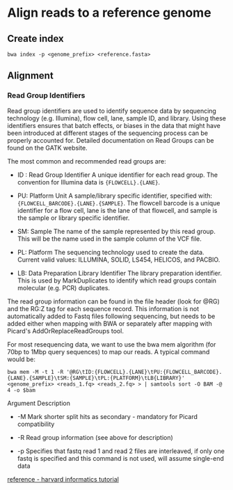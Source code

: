 # Align reads to a reference genome

## Create index

```bwa index -p <genome_prefix> <reference.fasta>```

## Alignment

### Read Group Identifiers

Read group identifiers are used to identify sequence data by sequencing technology (e.g. Illumina), flow cell, lane, sample ID, and library. Using these identifiers ensures that batch effects, or biases in the data that might have been introduced at different stages of the sequencing process can be properly accounted for. Detailed documentation on Read Groups can be found on the GATK website.

The most common and recommended read groups are:

- ID : Read Group Identifier
    A unique identifier for each read group. The convention for Illumina data is ```{FLOWCELL}.{LANE}```.

- PU: Platform Unit
    A sample/library specific identifier, specified with: ```{FLOWCELL_BARCODE}.{LANE}.{SAMPLE}```. The flowcell barcode is a unique identifier for a flow cell, lane is the lane of that flowcell, and sample is the sample or library specific identifier.

- SM: Sample
    The name of the sample represented by this read group. This will be the name used in the sample column of the VCF file.

- PL: Platform
    The sequencing technology used to create the data. Current valid values: ILLUMINA, SOLID, LS454, HELICOS, and PACBIO.

- LB: Data Preparation Library Identifier
    The library preparation identifier. This is used by MarkDuplicates to identify which read groups contain molecular (e.g. PCR) duplicates.

The read group information can be found in the file header (look for @RG) and the RG:Z tag for each sequence record. This information is not automatically added to Fastq files following sequencing, but needs to be added either when mapping with BWA or separately after mapping with Picard's AddOrReplaceReadGroups tool.


For most resequencing data, we want to use the bwa mem algorithm (for 70bp to 1Mbp query sequences) to map our reads. A typical command would be:

```bwa mem -M -t 1 -R '@RG\tID:{FLOWCELL}.{LANE}\tPU:{FLOWCELL_BARCODE}.{LANE}.{SAMPLE}\tSM:{SAMPLE}\tPL:{PLATFORM}\tLB{LIBRARY}' <genome_prefix> <reads_1.fq> <reads_2.fq> > | samtools sort -O BAM -@ 4 -o $bam ```

Argument 	Description

 - -M 	Mark shorter split hits as secondary - mandatory for Picard compatibility
 
 - -R <str> 	Read group information (see above for description)

 - -p 	Specifies that fastq read 1 and read 2 files are interleaved, if only one fastq is specified and this command is not used, will assume single-end data


 [reference - harvard informatics tutorial](https://informatics.fas.harvard.edu/whole-genome-resquencing-for-population-genomics-fastq-to-vcf.html#reads)